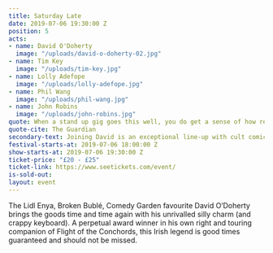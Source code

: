 ```yaml
---
title: Saturday Late
date: 2019-07-06 19:30:00 Z
position: 5
acts:
- name: David O'Doherty
  image: "/uploads/david-o-doherty-02.jpg"
- name: Tim Key
  image: "/uploads/tim-key.jpg"
- name: Lolly Adefope
  image: "/uploads/lolly-adefope.jpg"
- name: Phil Wang
  image: "/uploads/phil-wang.jpg"
- name: John Robins
  image: "/uploads/john-robins.jpg"
quote: When a stand up gig goes this well, you do get a sense of how religions are started
quote-cite: The Guardian
secondary-text: Joining David is an exceptional line-up with cult comic/poet and Alan Partridge star Tim Key, master charcter comic Lolly Adefope, Taskmaster’s Phil Wang and podcast hero and all-round ‘hammer-legend’ John Robins as host.
festival-starts-at: 2019-07-06 18:00:00 Z
show-starts-at: 2019-07-06 19:30:00 Z
ticket-price: "£20 - £25"
ticket-link: https://www.seetickets.com/event/
is-sold-out: 
layout: event
---
```


The Lidl Enya, Broken Bublé, Comedy Garden favourite David O’Doherty brings the goods time and time again with his unrivalled silly charm (and crappy keyboard). A perpetual award winner in his own right and touring companion of Flight of the Conchords, this Irish legend is good times guaranteed and should not be missed.